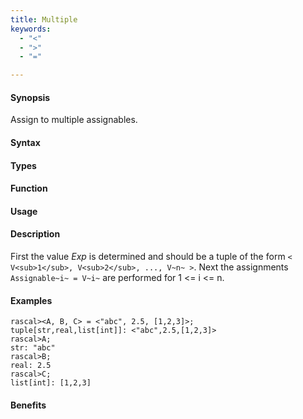 ```yaml
---
title: Multiple
keywords:
  - "<"
  - ">"
  - "="

---
```


#### Synopsis

Assign to multiple assignables.

#### Syntax

#### Types

#### Function
       
#### Usage

#### Description

First the value _Exp_ is determined and should be a tuple of the form `< V<sub>1</sub>, V<sub>2</sub>, ..., V~n~ >`.
Next the assignments `Assignable~i~ = V~i~` are performed for 1 \<= i \<= n.

#### Examples


```rascal-shell
rascal><A, B, C> = <"abc", 2.5, [1,2,3]>;
tuple[str,real,list[int]]: <"abc",2.5,[1,2,3]>
rascal>A;
str: "abc"
rascal>B;
real: 2.5
rascal>C;
list[int]: [1,2,3]
```

#### Benefits


